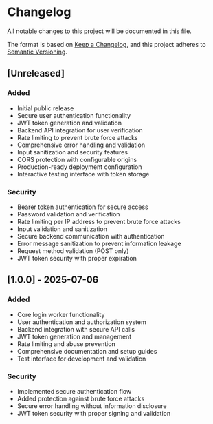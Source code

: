 # Changelog

All notable changes to this project will be documented in this file.

The format is based on [Keep a Changelog](https://keepachangelog.com/en/1.0.0/),
and this project adheres to [Semantic Versioning](https://semver.org/spec/v2.0.0.html).

## [Unreleased]

### Added
- Initial public release
- Secure user authentication functionality
- JWT token generation and validation
- Backend API integration for user verification
- Rate limiting to prevent brute force attacks
- Comprehensive error handling and validation
- Input sanitization and security features
- CORS protection with configurable origins
- Production-ready deployment configuration
- Interactive testing interface with token storage

### Security
- Bearer token authentication for secure access
- Password validation and verification
- Rate limiting per IP address to prevent brute force attacks
- Input validation and sanitization
- Secure backend communication with authentication
- Error message sanitization to prevent information leakage
- Request method validation (POST only)
- JWT token security with proper expiration

## [1.0.0] - 2025-07-06

### Added
- Core login worker functionality
- User authentication and authorization system
- Backend integration with secure API calls
- JWT token generation and management
- Rate limiting and abuse prevention
- Comprehensive documentation and setup guides
- Test interface for development and validation

### Security
- Implemented secure authentication flow
- Added protection against brute force attacks
- Secure error handling without information disclosure
- JWT token security with proper signing and validation
